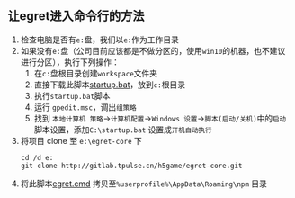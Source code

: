 ## 让egret进入命令行的方法
1. 检查电脑是否有`e:`盘，我们以`e:`作为工作目录  
2. 如果没有`e:`盘（公司目前应该都是不做分区的，使用`win10`的机器，也不建议进行分区），执行下列操作：    
    1. 在`c:`盘根目录创建`workspace`文件夹  
    2. 直接下载此脚本[startup.bat](http://common.h5.tpulse.cn/startup.bat)，放到`c:`根目录
    3. 执行`startup.bat`脚本  
    4. 运行 `gpedit.msc`，调出`组策略`  
    5. 找到 `本地计算机 策略`->`计算机配置`->`Windows 设置`->`脚本(启动/关机)`中的`启动`脚本设置，添加`C:\startup.bat` 设置成`开机自动执行`
3. 将项目 clone  至 `e:\egret-core` 下
    ```shell
    cd /d e:
    git clone http://gitlab.tpulse.cn/h5game/egret-core.git
    ```
4. 将此脚本[egret.cmd](http://common.h5.tpulse.cn/egret.cmd) 拷贝至`%userprofile%\AppData\Roaming\npm` 目录